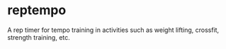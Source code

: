 reptempo
========

A rep timer for tempo training in activities such as weight lifting, crossfit, strength training, etc.

